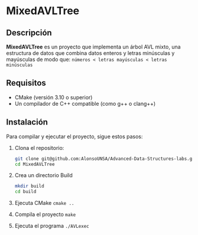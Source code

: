 
# MixedAVLTree

## Descripción
**MixedAVLTree** es un proyecto que implementa un árbol AVL mixto, una estructura de datos que combina datos enteros y letras minúsculas y mayúsculas de modo que: 
`números < letras mayúsculas < letras minúsculas`

## Requisitos
- CMake (versión 3.10 o superior)
- Un compilador de C++ compatible (como g++ o clang++)

## Instalación
Para compilar y ejecutar el proyecto, sigue estos pasos:

1. Clona el repositorio:

   ```bash
   git clone git@github.com:AlonsoUNSA/Advanced-Data-Structures-labs.git
   cd MixedAVLTree
   ```
2. Crea un directorio Build
    ```bash
    mkdir build
    cd build
    ```
3. Ejecuta CMake `cmake ..`
4. Compila el proyecto `make`
5. Ejecuta el programa `./AVLexec`


   

